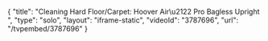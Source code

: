 {
    "title": "Cleaning Hard Floor\/Carpet: Hoover Air\u2122 Pro Bagless Upright ",
    "type": "solo",
    "layout": "iframe-static",
    "videoId": "3787696",
    "url": "\/tvpembed\/3787696"
}
